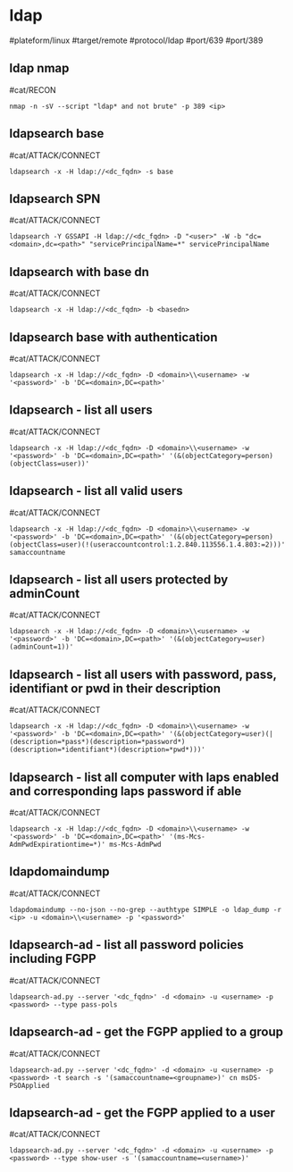 # ldap

#plateform/linux  #target/remote  #protocol/ldap  #port/639 #port/389

## ldap nmap
#cat/RECON 
```
nmap -n -sV --script "ldap* and not brute" -p 389 <ip>
```

## ldapsearch base
#cat/ATTACK/CONNECT 
```
ldapsearch -x -H ldap://<dc_fqdn> -s base
```

## ldapsearch SPN
#cat/ATTACK/CONNECT 
```
ldapsearch -Y GSSAPI -H ldap://<dc_fqdn> -D "<user>" -W -b "dc=<domain>,dc=<path>" "servicePrincipalName=*" servicePrincipalName
```
	
## ldapsearch with base dn
#cat/ATTACK/CONNECT 
```
ldapsearch -x -H ldap://<dc_fqdn> -b <basedn>
```

## ldapsearch base with authentication
#cat/ATTACK/CONNECT 
```
ldapsearch -x -H ldap://<dc_fqdn> -D <domain>\\<username> -w '<password>' -b 'DC=<domain>,DC=<path>'
```

## ldapsearch - list all users
#cat/ATTACK/CONNECT 
```
ldapsearch -x -H ldap://<dc_fqdn> -D <domain>\\<username> -w '<password>' -b 'DC=<domain>,DC=<path>' '(&(objectCategory=person)(objectClass=user))'
```

## ldapsearch - list all valid users
#cat/ATTACK/CONNECT 
```
ldapsearch -x -H ldap://<dc_fqdn> -D <domain>\\<username> -w '<password>' -b 'DC=<domain>,DC=<path>' '(&(objectCategory=person)(objectClass=user)(!(useraccountcontrol:1.2.840.113556.1.4.803:=2)))' samaccountname
```

## ldapsearch - list all users protected by adminCount
#cat/ATTACK/CONNECT 
```
ldapsearch -x -H ldap://<dc_fqdn> -D <domain>\\<username> -w '<password>' -b 'DC=<domain>,DC=<path>' '(&(objectCategory=user)(adminCount=1))'
```

## ldapsearch - list all users with password, pass, identifiant or pwd in their description
#cat/ATTACK/CONNECT 
```
ldapsearch -x -H ldap://<dc_fqdn> -D <domain>\\<username> -w '<password>' -b 'DC=<domain>,DC=<path>' '(&(objectCategory=user)(|(description=*pass*)(description=*password*)(description=*identifiant*)(description=*pwd*)))'
```

## ldapsearch - list all computer with laps enabled and corresponding laps password if able
#cat/ATTACK/CONNECT 
```
ldapsearch -x -H ldap://<dc_fqdn> -D <domain>\\<username> -w '<password>' -b 'DC=<domain>,DC=<path>' '(ms-Mcs-AdmPwdExpirationtime=*)' ms-Mcs-AdmPwd
```

## ldapdomaindump
#cat/ATTACK/CONNECT 
```
ldapdomaindump --no-json --no-grep --authtype SIMPLE -o ldap_dump -r <ip> -u <domain>\\<username> -p '<password>'
```

## ldapsearch-ad - list all password policies including FGPP
#cat/ATTACK/CONNECT 
```
ldapsearch-ad.py --server '<dc_fqdn>' -d <domain> -u <username> -p <password> --type pass-pols
```

## ldapsearch-ad - get the FGPP applied to a group
#cat/ATTACK/CONNECT 
```
ldapsearch-ad.py --server '<dc_fqdn>' -d <domain> -u <username> -p <password> -t search -s '(samaccountname=<groupname>)' cn msDS-PSOApplied 
```

## ldapsearch-ad - get the FGPP applied to a user
#cat/ATTACK/CONNECT 
```
ldapsearch-ad.py --server '<dc_fqdn>' -d <domain> -u <username> -p <password> --type show-user -s '(samaccountname=<username>)'
```

